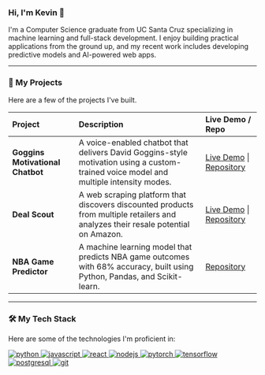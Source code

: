 <!-- Introduction -->
### Hi, I'm Kevin 👋

I'm a Computer Science graduate from UC Santa Cruz specializing in machine learning and full-stack development. I enjoy building practical applications from the ground up, and my recent work includes developing predictive models and AI-powered web apps.

---

<!-- My Projects -->
### 🚀 My Projects

Here are a few of the projects I've built.

| Project                                                              | Description                                                                                                                   | Live Demo / Repo                                                                                             |
| :------------------------------------------------------------------- | :---------------------------------------------------------------------------------------------------------------------------- | :----------------------------------------------------------------------------------------------------------- |
| **Goggins Motivational Chatbot** | A voice-enabled chatbot that delivers David Goggins-style motivation using a custom-trained voice model and multiple intensity modes. | [Live Demo](https://your-goggins-bot-url.com) \| [Repository](https://github.com/KevinXu-github/goggins-ai) |
| **Deal Scout** | A web scraping platform that discovers discounted products from multiple retailers and analyzes their resale potential on Amazon.      | [Live Demo](https://your-deal-scout-url.com) \| [Repository](https://github.com/KevinXu-github/deal_scout)      |
| **NBA Game Predictor** | A machine learning model that predicts NBA game outcomes with 68% accuracy, built using Python, Pandas, and Scikit-learn.      | [Repository](https://github.com/KevinXu-github/nba-prediction)                                               |

---

<!-- Tech Stack -->
### 🛠️ My Tech Stack

Here are some of the technologies I'm proficient in:

<p align="left">
  <a href="https://www.python.org" target="_blank"> <img src="https://img.shields.io/badge/Python-3776AB?style=for-the-badge&logo=python&logoColor=white" alt="python"/> </a>
  <a href="https://developer.mozilla.org/en-US/docs/Web/JavaScript" target="_blank"> <img src="https://img.shields.io/badge/JavaScript-F7DF1E?style=for-the-badge&logo=javascript&logoColor=black" alt="javascript"/> </a>
  <a href="https://reactjs.org/" target="_blank"> <img src="https://img.shields.io/badge/React-20232A?style=for-the-badge&logo=react&logoColor=61DAFB" alt="react"/> </a>
  <a href="https://nodejs.org" target="_blank"> <img src="https://img.shields.io/badge/Node.js-339933?style=for-the-badge&logo=nodedotjs&logoColor=white" alt="nodejs"/> </a>
  <a href="https://pytorch.org/" target="_blank"> <img src="https://img.shields.io/badge/PyTorch-EE4C2C?style=for-the-badge&logo=pytorch&logoColor=white" alt="pytorch"/> </a>
  <a href="https://www.tensorflow.org" target="_blank"> <img src="https://img.shields.io/badge/TensorFlow-FF6F00?style=for-the-badge&logo=tensorflow&logoColor=white" alt="tensorflow"/> </a>
  <a href="https://www.postgresql.org" target="_blank"> <img src="https://img.shields.io/badge/PostgreSQL-316192?style=for-the-badge&logo=postgresql&logoColor=white" alt="postgresql"/> </a>
  <a href="https://git-scm.com/" target="_blank"> <img src="https://img.shields.io/badge/GIT-E44C30?style=for-the-badge&logo=git&logoColor=white" alt="git"/> </a>
</p>
